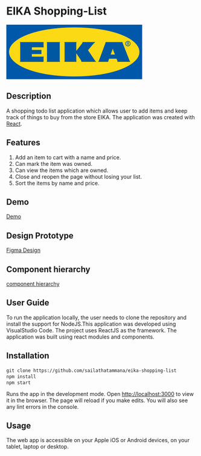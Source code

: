 # EIKA Shopping-List

![EIKA logo](src/assets/images/logo.png)

## Description

A shopping todo list application which allows user to add items and keep track of things to buy from the store EIKA.
The application was created with [React](https://reactjs.org/).

## Features

1. Add an item to cart with a name and price.
2. Can mark the item was owned.
3. Can view the items which are owned.
4. Close and reopen the page without losing your list.
5. Sort the items by name and price.

## Demo

[Demo](https://shopping-cart-70c46.web.app/)

## Design Prototype

[Figma Design](https://www.figma.com/file/SxpDLvQ6n44RWtGeP50JdM/EIKA-Shopping-Cart?node-id=0%3A1)

## Component hierarchy

[component hierarchy](https://whimsical.com/todolist-component-structure-K1UiNasXaDgWcDtFwzmaTW)

## User Guide

To run the application locally, the user needs to clone the repository and install the support for NodeJS.This application was developed using VisualStudio Code. The project uses ReactJS as the framework. The application was built using react modules and components.

## Installation

```
git clone https://github.com/sailathatammana/eika-shopping-list
npm install
npm start
```

Runs the app in the development mode.
Open [http://localhost:3000](http://localhost:3000) to view it in the browser.
The page will reload if you make edits.
You will also see any lint errors in the console.

## Usage

The web app is accessible on your Apple iOS or Android devices,
on your tablet, laptop or desktop.
